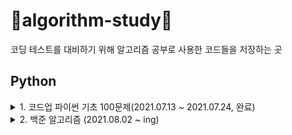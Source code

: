 # 💚algorithm-study💚

코딩 테스트를 대비하기 위해 알고리즘 공부로 사용한 코드들을 저장하는 곳

## Python

<details>
<summary>1. 코드업 파이썬 기초 100문제(2021.07.13 ~ 2021.07.24, 완료)</summary>
 [코드업 파이썬 기초 100문제](https://codeup.kr/problemsetsol.php?psid=33)  
 
> 7월 13일부터 최대한 빠른 시간내에 100문제 풀기🔥
<div markdown="1">
 
  | 번호명 | 문제명 | 문제 풀이일 |
  |:----------|:----------|:----------:|
  | 6001 | [기초-출력] 출력하기01(설명)(py) | 2021.07.13 |
  | 6002 | [기초-출력] 출력하기02(설명)(py) | 2021.07.13 |
  | 6003 | [기초-출력] 출력하기03(설명)(py) | 2021.07.13 |
  | 6004 | [기초-출력] 출력하기04(설명)(py) | 2021.07.13 |
  | 6005 | [기초-출력] 출력하기05(설명)(py) | 2021.07.13 |
  | 6006 | [기초-출력] 출력하기06(py) | 2021.07.13 |
  | 6007 | [기초-출력] 출력하기07(py) | 2021.07.13 |
  | 6008 | [기초-출력] 출력하기08(py) | 2021.07.13 |
  | 6009 | [기초-입출력] 문자 1개 입력받아 그대로 출력하기(설명)(py) | 2021.07.13 |
  | 6010 | [기초-입출력] 정수 1개 입력받아 int로 변환하여 출력하기(설명)(py) | 2021.07.13 |
  | 6011 | [기초-입출력] 실수 1개 입력받아 변환하여 출력하기(설명)(py)	 | 2021.07.13 |
  | 6012 | [기초-입출력] 정수 2개 입력받아 그대로 출력하기1(설명)(py) | 2021.07.13 |
  | 6013 | [기초-입출력] 문자 2개 입력받아 순서 바꿔 출력하기1(py) | 2021.07.13 |
  | 6014 | [기초-입출력] 실수 1개 입력받아 3번 출력하기(py) | 2021.07.13 |
  | 6015 | [기초-입출력] 정수 2개 입력받아 그대로 출력하기2(설명)(py) | 2021.07.13 |
  | 6016 | [기초-입출력] 문자 2개 입력받아 순서 바꿔 출력하기2(설명)(py) | 2021.07.13 |
  | 6017 | [기초-입출력] 문장 1개 입력받아 3번 출력하기(설명)(py) | 2021.07.13 |
  | 6018 | [기초-입출력] 시간 입력받아 그대로 출력하기(설명)(py) | 2021.07.13 |
  | 6019 | [기초-입출력] 연월일 입력받아 순서 바꿔 출력하기(py) | 2021.07.13 |
  | 6020 | [기초-입출력] 주민번호 입력받아 형태 바꿔 출력하기(py) | 2021.07.13 |
  | 6021 | [기초-입출력] 단어 1개 입력받아 나누어 출력하기(설명)(py) | 2021.07.13 |
  | 6022 | [기초-입출력] 연월일 입력받아 나누어 출력하기(설명)(py) | 2021.07.13 |
  | 6023 | [기초-입출력] 시분초 입력받아 분만 출력하기(py) | 2021.07.13 |
  | 6024 | [기초-입출력] 단어 2개 입력받아 이어 붙이기(설명)(py) | 2021.07.13 |
  | 6025 | [기초-값변환] 정수 2개 입력받아 합 계산하기(설명)(py) | 2021.07.13 |
  | 6026 | [기초-값변환] 실수 2개 입력받아 합 계산하기(설명)(py) | 2021.07.14 |
  | 6027 | [기초-출력변환] 10진 정수 입력받아 16진수로 출력하기1(설명)(py) | 2021.07.14 |
  | 6028 | [기초-출력변환] 10진 정수 입력받아 16진수로 출력하기2(설명)(py) | 2021.07.14 |
  | 6029 | [기초-값변환] 16진 정수 입력받아 8진수로 출력하기(설명)(py) | 2021.07.14 |
  | 6030 | [기초-값변환] 영문자 1개 입력받아 10진수로 변환하기(설명)(py) | 2021.07.14 |
  | 6031 | [기초-값변환] 정수 입력받아 유니코드 문자로 변환하기(설명)(py) | 2021.07.14 |
  | 6032 | [기초-산술연산] 정수 1개 입력받아 부호 바꾸기(설명)(py) | 2021.07.14 |
  | 6033 | [기초-산술연산] 문자 1개 입력받아 다음 문자 출력하기(설명)(py) | 2021.07.14 |
  | 6034 | [기초-산술연산] 정수 2개 입력받아 차 계산하기(설명)(py) | 2021.07.14 |
  | 6035 | [기초-산술연산] 실수 2개 입력받아 곱 계산하기(설명)(py) | 2021.07.14 |
  | 6036 | [기초-산술연산] 단어 여러 번 출력하기(설명)(py) | 2021.07.14 |
  | 6037 |  [기초-산술연산] 문장 여러 번 출력하기(설명)(py) | 2021.07.14 |
  | 6038 | [기초-산술연산] 정수 2개 입력받아 거듭제곱 계산하기(설명)(py) | 2021.07.14 |
  | 6039 | [기초-산술연산] 실수 2개 입력받아 거듭제곱 계산하기(py) | 2021.07.14 |
  | 6040 | [기초-산술연산] 정수 2개 입력받아 나눈 몫 계산하기(설명)(py) | 2021.07.14 |
  | 6041 | [기초-산술연산] 정수 2개 입력받아 나눈 나머지 계산하기(설명)(py) | 2021.07.14 |
  | 6042 | [기초-값변환] 실수 1개 입력받아 소숫점이하 자리 변환하기(설명)(py) | 2021.07.14 |
  | 6043 | [기초-산술연산] 실수 2개 입력받아 나눈 결과 계산하기(py) | 2021.07.14 |
  | 6044 | [기초-산술연산] 정수 2개 입력받아 자동 계산하기(py) | 2021.07.14 |
  | 6045 | [기초-산술연산] 정수 3개 입력받아 합과 평균 출력하기(설명)(py) | 2021.07.14 |
  | 6046 | [기초-비트시프트연산] 정수 1개 입력받아 2배 곱해 출력하기(설명)(py) | 2021.07.14 |
  | 6047 | [기초-비트시프트연산] 2의 거듭제곱 배로 곱해 출력하기(설명)(py) | 2021.07.14 |
  | 6048 | [기초-비교연산] 정수 2개 입력받아 비교하기1(설명)(py) | 2021.07.14 |
  | 6049 | [기초-비교연산] 정수 2개 입력받아 비교하기2(설명)(py) | 2021.07.14 |
  | 6050 | [기초-비교연산] 정수 2개 입력받아 비교하기3(설명)(py) | 2021.07.14 |
  | 6051 | [기초-비교연산] 정수 2개 입력받아 비교하기4(설명)(py) | 2021.07.15 |
  | 6052 | [기초-논리연산] 정수 입력받아 참 거짓 평가하기(설명)(py) | 2021.07.15 |
  | 6053 | [기초-논리연산] 참 거짓 바꾸기(설명)(py) | 2021.07.15 |
  | 6054 | [기초-논리연산] 둘 다 참일 경우만 참 출력하기(설명)(py) | 2021.07.15 |
  | 6055 | [기초-논리연산] 하나라도 참이면 참 출력하기(설명)(py) | 2021.07.15 |
  | 6056 | [기초-논리연산] 참/거짓이 서로 다를 때에만 참 출력하기(설명)(py) | 2021.07.15 |
  | 6057 | [기초-논리연산] 참/거짓이 서로 같을 때에만 참 출력하기(설명)(py) | 2021.07.15 |
  | 6058 | [기초-논리연산] 둘 다 거짓일 경우만 참 출력하기(py) | 2021.07.15 |
  | 6059 | [기초-비트단위논리연산] 비트단위로 NOT 하여 출력하기(설명)(py) | 2021.07.15 |
  | 6060 | [기초-비트단위논리연산] 비트단위로 AND 하여 출력하기(설명)(py) | 2021.07.15 |
  | 6061 | [기초-비트단위논리연산] 비트단위로 OR 하여 출력하기(설명)(py) | 2021.07.18 |
  | 6062 | [기초-비트단위논리연산] 비트단위로 XOR 하여 출력하기(설명)(py) | 2021.07.18 |
  | 6063 | [기초-3항연산] 정수 2개 입력받아 큰 값 출력하기(설명)(py) | 2021.07.15 |
  | 6064 | [기초-3항연산] 정수 3개 입력받아 가장 작은 값 출력하기(설명)(py) | 2021.07.19 |
  | 6065 |  [기초-조건/선택실행구조] 정수 3개 입력받아 짝수만 출력하기(설명)(py) | 2021.07.19 |
  | 6066 | [기초-조건/선택실행구조] 정수 3개 입력받아 짝/홀 출력하기(설명)(py) | 2021.07.19 |
  | 6067 |  [기초-조건/선택실행구조] 정수 1개 입력받아 분류하기(설명)(py) | 2021.07.19 |
  | 6068 | [기초-조건/선택실행구조] 점수 입력받아 평가 출력하기(설명)(py) | 2021.07.19 |
  | 6069 | [기초-조건/선택실행구조] 평가 입력받아 다르게 출력하기(py) | 2021.07.19 |
  | 6070 | [기초-조건/선택실행구조] 월 입력받아 계절 출력하기(설명)(py) | 2021.07.19 |
  | 6071 | [기초-반복실행구조] 0 입력될 때까지 무한 출력하기(설명)(py) | 2021.07.22 |
  | 6072 | [기초-반복실행구조] 정수 1개 입력받아 카운트다운 출력하기1(설명)(py) | 2021.07.22 |
  | 6073 | [기초-반복실행구조] 정수 1개 입력받아 카운트다운 출력하기2(py) | 2021.07.22 |
  | 6074 | [기초-반복실행구조] 문자 1개 입력받아 알파벳 출력하기(설명)(py) | 2021.07.22 |
  | 6075 | [기초-반복실행구조] 정수 1개 입력받아 그 수까지 출력하기1(py) | 2021.07.22 |
  | 6076 | [기초-반복실행구조] 정수 1개 입력받아 그 수까지 출력하기2(설명)(py) | 2021.07.22 |
  | 6077 |  [기초-종합] 짝수 합 구하기(설명)(py) | 2021.07.22 |
  | 6078 | [기초-종합] 원하는 문자가 입력될 때까지 반복 출력하기(py) | 2021.07.22 |
  | 6079 |  [기초-종합] 언제까지 더해야 할까?(py) | 2021.07.22 |
  | 6080 | [기초-종합] 주사위 2개 던지기(설명)(py) | 2021.07.22 |
  | 6081 | [기초-종합] 16진수 구구단 출력하기(py) | 2021.07.23 |
  | 6082 | [기초-종합] 3 6 9 게임의 왕이 되자(설명)(py) | 2021.07.23 |
  | 6083 | [기초-종합] 빛 섞어 색 만들기(설명)(py) | 2021.07.23 |
  | 6084 | [기초-종합] 소리 파일 저장용량 계산하기(py) | 2021.07.23 |
  | 6085 | [기초-종합] 그림 파일 저장용량 계산하기(py) | 2021.07.23 |
  | 6086 | [기초-종합] 거기까지! 이제 그만~(설명)(py) | 2021.07.23 |
  | 6087 | [기초-종합] 3의 배수는 통과(설명)(py) | 2021.07.23 |
  | 6088 | [기초-종합] 수 나열하기1(py) | 2021.07.23 |
  | 6089 | [기초-종합] 수 나열하기2(py) | 2021.07.23 |
  | 6090 | [기초-종합] 수 나열하기3(py) | 2021.07.23 |
  | 6091 | [기초-종합] 함께 문제 푸는 날(설명)(py) | 2021.07.24 |
  | 6092 | [기초-리스트] 이상한 출석 번호 부르기1(설명)(py) | 2021.07.24 |
  | 6093 | [기초-리스트] 이상한 출석 번호 부르기2(py) | 2021.07.24 |
  | 6094 | [기초-리스트] 이상한 출석 번호 부르기3(py) | 2021.07.24 |
  | 6095 | [기초-리스트] 바둑판에 흰 돌 놓기(설명)(py) | 2021.07.24 |
  | 6096 | [기초-리스트] 바둑알 십자 뒤집기(py) | 2021.07.24 |
  | 6097 | [기초-리스트] 설탕과자 뽑기(py) | 2021.07.24 |
  | 6098 | [기초-리스트] 성실한 개미(py) | 2021.07.24 |
  </div>
 </details>

<details>
<summary>2. 백준 알고리즘 (2021.08.02 ~ ing)</summary>
 
 > 하루에 최소 하나는 풀도록 노력하기!👍
<div markdown="1">
   
  | 분류 | 번호명 | 문제명 | 문제 풀이일 |
  |:----------|:----------|:----------|:----------:|
  | 수학 | 1546 | [평균](https://www.acmicpc.net/problem/1546) | 2021.08.02 |
  | 그리디 | 11047 | [동전 0](https://www.acmicpc.net/problem/11047) | 2021.08.02 |
  | 트리 | 1068 | [트리](https://www.acmicpc.net/problem/1068) | 2021.08.08 |
  | 구현 | 8958 | [OX퀴즈](https://www.acmicpc.net/problem/8958) | 2021.08.08 |
  | 재귀 | 10872 | [팩토리얼](https://www.acmicpc.net/problem/10872) | 2021.08.08 |
  | 재귀 | 10876 | [피보나치수 5](https://www.acmicpc.net/problem/10875) | 2021.08.08 |
  | 정렬 | 2750 | [수 정렬하기](https://www.acmicpc.net/problem/2750) | 2021.08.08 |
</div>
</details>
